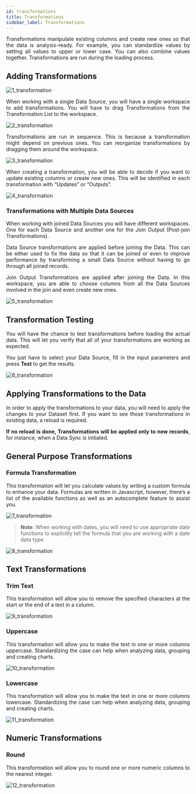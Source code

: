 ```yaml
---
id: transformations
title: Transformations
sidebar_label: Transformations
---
```

<div style="text-align: justify">

Transformations manipulate existing columns and create new ones so that the data is analysis-ready. For example, you can standardize values by setting all values to upper or lower case. You can also combine values together. Transformations are run during the loading process.

## Adding Transformations
![1_transformation](https://s3.amazonaws.com/cdn.qrvey.com/documentation_assets/ui-docs/datasets/Transformations/1_transformation.png#thumbnail)

When working with a single Data Source, you will have a single workspace to add transformations. You will have to drag Transformations from the Transformation List to the workspace.

![2_transformation](https://s3.amazonaws.com/cdn.qrvey.com/documentation_assets/ui-docs/datasets/Transformations/2_transformation.png#thumbnail)

Transformations are run in sequence. This is because a transformation might depend on previous ones. You can reorganize transformations by dragging them around the workspace.

![3_transformation](https://s3.amazonaws.com/cdn.qrvey.com/documentation_assets/ui-docs/datasets/Transformations/3_transformation.png#thumbnail)

When creating a transformation, you will be able to decide if you want to update existing columns or create new ones. This will be identified in each transformation with “Updates” or “Outputs”.

![4_transformation](https://s3.amazonaws.com/cdn.qrvey.com/documentation_assets/ui-docs/datasets/Transformations/4_transformation.png#thumbnail)


### Transformations with Multiple Data Sources
When working with joined Data Sources you will have different workspaces. One for each Data Source and another one for the Join Output (Post-join Transformations).

Data Source transformations are applied before joining the Data. This can be either used to fix the data so that it can be joined or even to improve performance by transforming a small Data Source without having to go through all joined records.

Join Output Transformations are applied after joining the Data. In this workspace, you are able to choose columns from all the Data Sources involved in the join and even create new ones.

![5_transformation](https://s3.amazonaws.com/cdn.qrvey.com/documentation_assets/ui-docs/datasets/Transformations/5_transformation.png#thumbnail)

## Transformation Testing
You will have the chance to test transformations before loading the actual data. This will let you verify that all of your transformations are working as expected.

You just have to select your Data Source, fill in the input parameters and press **Test** to get the results.

![6_transformation](https://s3.amazonaws.com/cdn.qrvey.com/documentation_assets/ui-docs/datasets/Transformations/6_transformation.png#thumbnail)


## Applying Transformations to the Data
In order to apply the transformations to your data, you will need to apply the changes to your Dataset first. If you want to see those transformations in existing data, a reload is required.

**If no reload is done, Transformations will be applied only to new records**, for instance, when a Data Sync is initiated.

## General Purpose Transformations
### Formula Transformation

This transformation will let you calculate values by writing a custom formula to enhance your data. Formulas are written in Javascript, however, there’s a list of the available functions as well as an autocomplete feature to assist you.

![7_transformation](https://s3.amazonaws.com/cdn.qrvey.com/documentation_assets/ui-docs/datasets/Transformations/7_transformation.png#thumbnail)

>**Note**: When working with dates, you will need to use appropriate date functions to explicitly tell the formula that you are working with a date data type.


![8_transformation](https://s3.amazonaws.com/cdn.qrvey.com/documentation_assets/ui-docs/datasets/Transformations/8_transformation.png#thumbnail)

## Text Transformations
### Trim Text
This transformation will allow you to remove the specified characters at the start or the end of a text in a column.

![9_transformation](https://s3.amazonaws.com/cdn.qrvey.com/documentation_assets/ui-docs/datasets/Transformations/9_transformation.png#thumbnail)


### Uppercase
This transformation will allow you to make the text in one or more columns uppercase.  Standardizing the case can help when analyzing data, grouping and creating charts.

![10_transformation](https://s3.amazonaws.com/cdn.qrvey.com/documentation_assets/ui-docs/datasets/Transformations/10_transformation.png#thumbnail)

### Lowercase
This transformation will allow you to make the text in one or more columns lowercase.  Standardizing the case can help when analyzing data, grouping and creating charts.

![11_transformation](https://s3.amazonaws.com/cdn.qrvey.com/documentation_assets/ui-docs/datasets/Transformations/11_transformation.png#thumbnail)

## Numeric Transformations
### Round
This transformation will allow you to round one or more numeric columns to the nearest integer.

![12_transformation](https://s3.amazonaws.com/cdn.qrvey.com/documentation_assets/ui-docs/datasets/Transformations/12_transformation.png#thumbnail)

